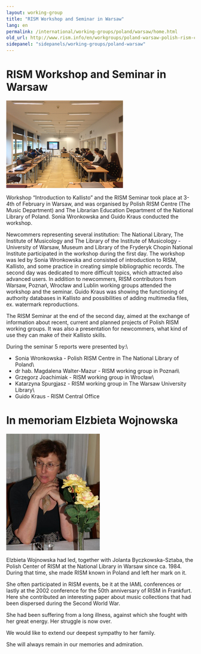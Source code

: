 ```yaml
---
layout: working-group
title: "RISM Workshop and Seminar in Warsaw"
lang: en
permalink: /international/working-groups/poland/warsaw/home.html
old_url: http://www.rism.info/en/workgroups/poland-warsaw-polish-rism-center-national-library-of-poland/home.html
sidepanel: "sidepanels/working-groups/poland-warsaw"
---
```


# RISM Workshop and Seminar in Warsaw

 ![](/resources-old-website/workgroups-images/csm_IMG_0930_8b75876f82.jpg "IMG 0930")

Workshop “Introduction to Kallisto” and the RISM Seminar took place at 3-4th of February in Warsaw, and was organised by Polish RISM Centre (The Music Department) and The Librarian Education Department of the National Library of Poland. Sonia Wronkowska and Guido Kraus conducted the workshop.


Newcommers representing several institution: The National Library, The Institute of Musicology and The Library of the Institute of Musicology - University of Warsaw, Museum and Library of the Fryderyk Chopin National Institute participated in the workshop during the first day. The workshop was led by Sonia Wronkowska and consisted of introduction to RISM, Kallisto, and some practice in creating simple bibliographic records. The second day was dedicated to more difficult topics, which attracted also advanced users. In addition to newcommers, RISM contributors from Warsaw, Poznań, Wrocław and Lublin working groups attended the workshop and the seminar. Guido Kraus was showing the functioning of authority databases in Kallisto and possibilities of adding multimedia files, ex. watermark reproductions.


The RISM Seminar at the end of the second day, aimed at the exchange of information about recent, current and planned projects of Polish RISM working groups. It was also a presentation for newcommers, what kind of use they can make of their Kallisto skills.


During the seminar 5 reports were presented by:\
- Sonia Wronkowska - Polish RISM Centre in The National Library of Poland\
- dr hab. Magdalena Walter-Mazur - RISM working group in Poznań\
- Grzegorz Joachimiak - RISM working group in Wrocław\
- Katarzyna Spurgjasz - RISM working group in The Warsaw University Library\
- Guido Kraus - RISM Central Office


# In memoriam Elzbieta Wojnowska

 ![](/resources-old-website/workgroups-images/csm_Wojnowska_a745b05706.jpg "Wojnowska")

Elzbieta Wojnowska had led, together with Jolanta Byczkowska-Sztaba, the Polish Center of RISM at the National Library in Warsaw since ca. 1984. During that time, she made RISM known in Poland and left her mark on it.

She often participated in RISM events, be it at the IAML conferences or lastly at the 2002 conference for the 50th anniversary of RISM in Frankfurt. Here she contributed an interesting paper about music collections that had been dispersed during the Second World War.

She had been suffering from a long illness, against which she fought with her great energy. Her struggle is now over.

We would like to extend our deepest sympathy to her family.

She will always remain in our memories and admiration.
